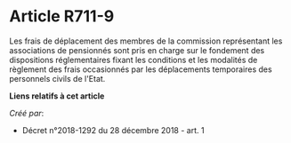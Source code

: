# Article R711-9

Les frais de déplacement des membres de la commission représentant les associations de pensionnés sont pris en charge sur le
fondement des dispositions réglementaires fixant les conditions et les modalités de règlement des frais occasionnés par les
déplacements temporaires des personnels civils de l'Etat.

**Liens relatifs à cet article**

_Créé par_:

  - Décret n°2018-1292 du 28 décembre 2018 - art. 1
